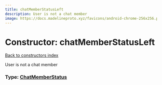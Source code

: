 ```yaml
---
title: chatMemberStatusLeft
description: User is not a chat member
image: https://docs.madelineproto.xyz/favicons/android-chrome-256x256.png
---
```

# Constructor: chatMemberStatusLeft  
[Back to constructors index](index.md)



User is not a chat member




### Type: [ChatMemberStatus](../types/ChatMemberStatus.md)


